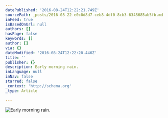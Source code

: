 ```yaml
---
datePublished: '2016-08-24T12:22:21.749Z'
sourcePath: _posts/2016-08-22-e0c0d8d7-ceb8-4df0-8cb3-6348685ab5fb.md
inFeed: true
isBasedOnUrl: null
authors: []
hasPage: false
keywords: []
author: []
via: {}
dateModified: '2016-08-24T12:22:20.446Z'
title: ''
publisher: {}
description: Early morning rain.
inLanguage: null
inNav: false
starred: false
_context: 'http://schema.org'
_type: Article

---
```

![Early morning rain.](https://the-grid-user-content.s3-us-west-2.amazonaws.com/e8428d80-0b7d-4da1-93d0-ed8250323f2b.jpg)